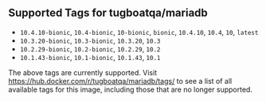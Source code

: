 ## Supported Tags for tugboatqa/mariadb

* `10.4.10-bionic`, `10.4-bionic`, `10-bionic`, `bionic`, `10.4.10`, `10.4`, `10`, `latest`
* `10.3.20-bionic`, `10.3-bionic`, `10.3.20`, `10.3`
* `10.2.29-bionic`, `10.2-bionic`, `10.2.29`, `10.2`
* `10.1.43-bionic`, `10.1-bionic`, `10.1.43`, `10.1`

The above tags are currently supported. Visit https://hub.docker.com/r/tugboatqa/mariadb/tags/ to see a list of all available tags for this image, including those that are no longer supported.
